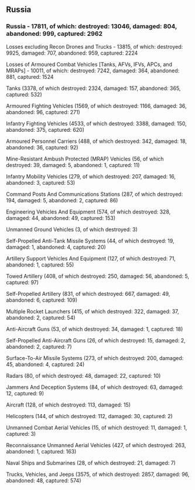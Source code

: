
 
 ## Russia
 
 ### Russia - 17811, of which: destroyed: 13046, damaged: 804, abandoned: 999, captured: 2962

 Losses excluding Recon Drones and Trucks - 13815, of which: destroyed: 9925, damaged: 707, abandoned: 959, captured: 2224

 Losses of Armoured Combat Vehicles [Tanks, AFVs, IFVs, APCs, and MRAPs] - 10011, of which: destroyed: 7242, damaged: 364, abandoned: 881, captured: 1524

 

 

 Tanks (3378, of which destroyed: 2324, damaged: 157, abandoned: 365, captured: 532)

 Armoured Fighting Vehicles (1569, of which destroyed: 1166, damaged: 36, abandoned: 96, captured: 271)

 Infantry Fighting Vehicles (4533, of which destroyed: 3388, damaged: 150, abandoned: 375, captured: 620)

 Armoured Personnel Carriers (488, of which destroyed: 342, damaged: 18, abandoned: 36, captured: 92)

 Mine-Resistant Ambush Protected (MRAP) Vehicles (56, of which destroyed: 39, damaged: 5, abandoned: 1, captured: 11)

 Infantry Mobility Vehicles (279, of which destroyed: 207, damaged: 16, abandoned: 3, captured: 53)

 Command Posts And Communications Stations (287, of which destroyed: 194, damaged: 5, abandoned: 2, captured: 86)

 Engineering Vehicles And Equipment (574, of which destroyed: 328, damaged: 44, abandoned: 49, captured: 153)

 Unmanned Ground Vehicles (3, of which destroyed: 3)

 Self-Propelled Anti-Tank Missile Systems (44, of which destroyed: 19, damaged: 1, abandoned: 4, captured: 20)

 Artillery Support Vehicles And Equipment (127, of which destroyed: 71, abandoned: 1, captured: 55)

 Towed Artillery (408, of which destroyed: 250, damaged: 56, abandoned: 5, captured: 97)

 Self-Propelled Artillery (831, of which destroyed: 667, damaged: 49, abandoned: 6, captured: 109)

 Multiple Rocket Launchers (415, of which destroyed: 322, damaged: 37, abandoned: 2, captured: 54)

 Anti-Aircraft Guns (53, of which destroyed: 34, damaged: 1, captured: 18)

 Self-Propelled Anti-Aircraft Guns (26, of which destroyed: 15, damaged: 2, abandoned: 2, captured: 7)

 Surface-To-Air Missile Systems (273, of which destroyed: 200, damaged: 45, abandoned: 4, captured: 24)

 Radars (80, of which destroyed: 48, damaged: 22, captured: 10)

 Jammers And Deception Systems (84, of which destroyed: 63, damaged: 12, captured: 9)

 Aircraft (128, of which destroyed: 113, damaged: 15)

 Helicopters (144, of which destroyed: 112, damaged: 30, captured: 2)

 Unmanned Combat Aerial Vehicles (15, of which destroyed: 11, damaged: 1, captured: 3)

 Reconnaissance Unmanned Aerial Vehicles (427, of which destroyed: 263, abandoned: 1, captured: 163)

 Naval Ships and Submarines (28, of which destroyed: 21, damaged: 7)

 Trucks, Vehicles, and Jeeps (3575, of which destroyed: 2857, damaged: 96, abandoned: 48, captured: 574)

